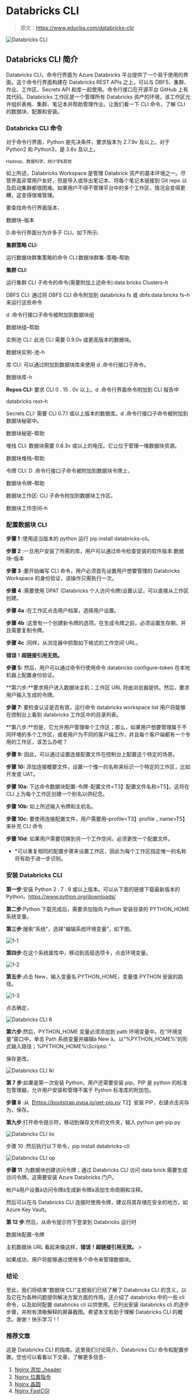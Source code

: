# Databricks CLI

> 原文：<https://www.educba.com/databricks-cli/>

![Databricks CLI](img/915c786e016a8d98d3f00594a158ed3a.png)



## Databricks CLI 简介

Databricks CLI，命令行界面为 Azure Databricks 平台提供了一个易于使用的界面。这个命令行界面构建在 Databricks REST APIs 之上，可以与 DBFS、集群、作业、工作区、Secrets API 和库一起使用。命令行接口在开源平台 GitHub 上有其代码。Databricks 工作区是一个管理所有 Databricks 资产的环境，该工作区允许组织表格、集群、笔记本并帮助管理作业。让我们看一下 CLI 命令，了解 CLI 的数据块、配置和安装。

### Databricks CLI 命令

对于命令行界面，Python 是先决条件，要求版本为 2.7.9v 及以上。对于 Python2 和 Python3，是 3.6v 及以上。

<small>Hadoop、数据科学、统计学&其他</small>

如上所述，Databricks Workspace 是管理 Databrick 资产的基本环境之一。尽管界面非常用户友好，但是导入或导出笔记本、将每个笔记本链接到 Git repo 以及启动集群都很困难。如果用户不得不管理平台中的多个工作区，情况会变得更糟，这变得很难管理。

要查找命令行界面版本，

数据块–版本

D.命令行界面分为许多子 CLI，如下所示:

**集群策略 CLI:**

运行数据块群集策略的命令 CLI:数据块群集-策略–帮助

**集群 CLI:**

运行集群 CLI 子命令的命令(需要附加上述命令):data bricks Clusters–h

DBFS CLI: 通过将 DBFS CLI 命令附加到 databricks fs 或 dbfs:data bricks fs–h 来运行这些命令

d .命令行接口子命令被附加到数据块组

数据块组–帮助

实例池 CLI: 此池 CLI 需要 0.9.0v 或更高版本的数据块。

数据块实例-池-h

库 CLI: 可以通过附加到数据块库来使用 d .命令行接口子命令。

数据块库-h

**Repos CLI:** 要求 CLI 0 . 15 . 0v 以上。d .命令行界面命令附加到 CLI 报告中

databricks rest–h

Secrets CLI: 需要 CLI 0.7.1 或以上版本的数据库。d .命令行接口子命令被附加到数据块秘密中。

数据块秘密–帮助

堆栈 CLI: 数据块需要 0.8.3v 或以上的电压。它让位于管理一堆数据块资源。

数据块堆栈–帮助

令牌 CLI: D .命令行接口子命令被附加到数据块令牌上，

数据块令牌–帮助

数据块工作区: CLI 子命令附加到数据块工作区。

数据块工作空间–h

### 配置数据块 CLI

**步骤 1** :使用适当版本的 python 运行 pip install databricks-cli。

**步骤 2** :一旦用户安装了所需的库，用户可以通过命令检查安装的软件版本:数据块–版本

**步骤 3** :要开始编写 CLI 命令，用户必须首先设置用户想要管理的 Databricks Workspace 的身份验证，该操作只需执行一次。

**步骤 4** :需要使用 DPAT (Databricks 个人访问令牌)设置认证，可以直接从工作区创建。

**步骤 4a** :在工作区点击用户档案，选择用户设置。

**步骤 4b** :这里有一个创建新令牌的选项。在生成令牌之前，必须设置生存期，并且需要复制令牌。

**步骤 4c** :同样，从浏览器中抓取如下格式的工作空间 URL，

**错误！超链接引用无效。**

**步骤 5:** 然后，用户可以通过命令行使用命令 databricks configure–token 在本地机器上配置身份验证。

**第六步:**要求用户进入数据块主机；工作区 URL 将由浏览器提供。然后，要求用户输入生成的令牌。

**步骤 7:** 要检查认证是否有效，运行命令 databricks workspace list 用户将能够在控制台上看到 databricks 工作区中的目录列表。

**第八步:**但是，它允许用户管理单个工作区；那么，如果用户想要管理属于不同环境的多个工作区，或者用户为不同的客户端工作，并且每个客户端都有一个专用的工作区，该怎么办呢？

**步骤 9:** 因此，可以通过设置连接配置文件在控制台上配置这个特定的场景。

**步骤 10:** 添加连接概要文件，设置一个惟一的名称来标识一个特定的工作区，比如开发或 UAT。

**步骤 10a:** 下达命令数据块配置-令牌-配置文件<T3】配置文件名称>T5】。这将在 CLI 上为每个工作区创建一个别名以供纪念。

**步骤 10b:** 如上所述输入令牌和主机名。

**步骤 10c:** 要使用连接配置文件，用户需要用–profile<T3】profile _ name>T5】来补充 CLI 命令

**步骤 10d:** 如果用户需要切换到另一个工作空间，必须更改一个配置文件。

* *可以重复相同的配置步骤来设置工作区，因此为每个工作区指定唯一的名称将有助于进一步识别。

### 安装 Databricks CLI

**第一步**:安装 Python 2 . 7 . 9 或以上版本。可以从下面的链接下载最新版本的 Python。https://www.python.org/downloads/

**第二步**:Python 下载完成后，需要添加指向 Python 安装目录的 PYTHON_HOME 系统变量。

**第三步**:搜索“系统”，选择“编辑系统环境变量”，如下图。

![1-1](img/7d72da0ca6c2c397bb0f19f53e1f9dce.png)



**第四步**:在这个系统属性中，移动到高级选项卡，点击环境变量。

![1-2](img/3563d2577b8b2fd47d6250ab03134455.png)



**第五步**:点击 New，输入变量名 PYTHON_HOME，变量值 PYTHON 安装的路径。

![1-3](img/2b029d58caf111b9f700d6c880eb2199.png)



点击确定，

![Databricks CLI 6](img/94efed2fa3a0aad786dc9bac62d8a7fd.png)



**第六步**:然后，PYTHON_HOME 变量必须添加到 path 环境变量中。在“环境变量”窗口中，单击 Path 系统变量并编辑à New à。以“%PYTHON_HOME%”的形式输入路径；%PYTHON_HOME%\Scripts\ "

保存更改。

![Databricks CLI lki](img/6458d89073300eca7b749c241099d386.png)



**第 7 步**:如果是第一次安装 Python，用户还需要安装 pip。PIP 是 python 的标准包管理器，允许用户安装和管理不属于 Python 标准库的附加包。

**步骤 8** :从【https://bootstrap.pypa.io/get-pip.py T2】安装 PIP，右键点击另存为，保存。

**第九步**:打开命令提示符，移动到保存文件的文件夹，输入 python get-pip.py

![Databricks CLI lio](img/bd8d9f9df48a453696abf59ddad4c065.png)



步骤 10 :然后执行以下命令，pip install databricks-cli

![Databricks CLI op](img/c1b5445f94a2eff7eba2e1be1105f8a4.png)



**步骤 11** :为数据块创建访问令牌；通过 Databricks CLI 访问 data brick 需要生成访问令牌。这需要安装 Azure Databricks 门户。

帐户à用户设置à访问令牌à生成新令牌à添加生命周期和注释。

然后可以在与 Databricks CLI 连接时使用令牌，建议将其存储在安全的地方，如 Azure Key Vault。

**第 12 步**:然后，从命令提示符下登录到 Databricks 运行时

数据块配置-令牌

主机数据块 URL 看起来像这样，**错误！超链接引用无效。** >

如果成功，用户将能够通过使用多个命令来管理数据块。

### 结论

至此，我们将结束“数据块 CLI”主题我们已经了解了 Databricks CLI 的含义，以及它在为各种问题提供解决方案方面的作用。还介绍了 databricks 中的一些 cli 命令，以及如何配置 databricks cli 以供使用。已列出安装 databricks cli 的逐步步骤，并附有清晰解释的屏幕截图。希望本文有助于理解 Databricks CLI 的概念。谢谢！快乐学习！!

### 推荐文章

这是 Databricks CLI 的指南。这里我们讨论简介、Databricks CLI 命令和配置步骤。您也可以看看以下文章，了解更多信息–

1.  [Nginx 添加 _header](https://www.educba.com/nginx-add_header/)
2.  [Nginx 位置指令](https://www.educba.com/nginx-location-directive/)
3.  [Nginx 晶圆](https://www.educba.com/nginx-waf/)
4.  [Nginx FastCGI](https://www.educba.com/nginx-fastcgi/)





